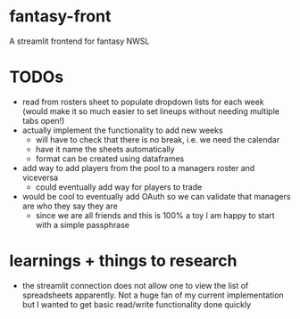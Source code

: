 # fantasy-front
A streamlit frontend for fantasy NWSL

# TODOs

- read from rosters sheet to populate dropdown lists for each week (would make it so much easier to set lineups without needing multiple tabs open!)
- actually implement the functionality to add new weeks     
    - will have to check that there is no break, i.e. we need the calendar
    - have it name the sheets automatically 
    - format can be created using dataframes
- add way to add players from the pool to a managers roster and viceversa
    - could eventually add way for players to trade
- would be cool to eventually add OAuth so we can validate that managers are who they say they are
    - since we are all friends and this is 100% a toy I am happy to start with a simple passphrase

# learnings + things to research

- the streamlit connection does not allow one to view the list of spreadsheets apparently. Not a huge fan of my current implementation but I wanted to get basic read/write functionality done quickly
